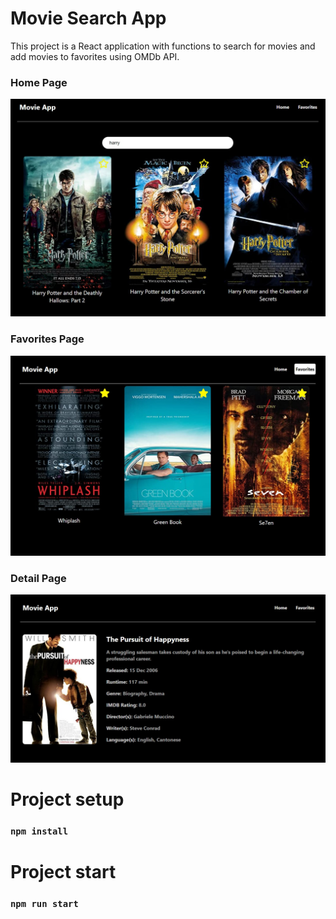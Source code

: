 # Movie Search App

This project is a React application with functions to search for movies and add movies to favorites using OMDb API.

### Home Page

<p align="center">
  <img src="movie-search-app.jpeg" alt="Movie Search"/>
</p>

### Favorites Page

<p align="center">
  <img src="favorites.jpeg" alt="Favorites"/>
</p>

### Detail Page

<p align="center">
  <img src="detail.jpeg" alt="Detail"/>
</p>


# Project setup

### `npm install`


# Project start

### `npm run start`
